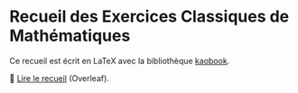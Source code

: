 # Recueil des Exercices Classiques de Mathématiques

Ce recueil est écrit en LaTeX avec la bibliothèque [kaobook](https://github.com/fmarotta/kaobook). 

🔹 [Lire le recueil](https://www.overleaf.com/read/ydhnzxprjkqb) (Overleaf).
